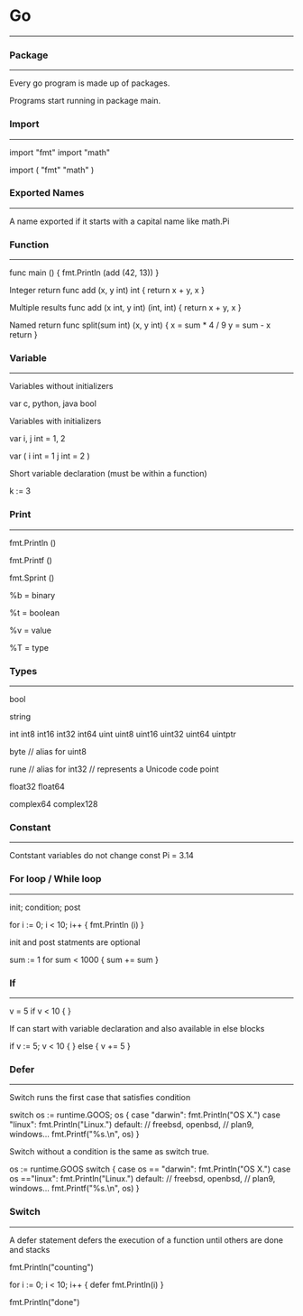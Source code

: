 # Go
***

### Package
---
Every go program is made up of packages.

Programs start running in package main.

### Import
---
import "fmt"
import "math"

import (
	"fmt"
	"math"
)

### Exported Names
---
A name exported if it starts with a capital name like math.Pi

### Function
---
func main () {
	fmt.Println (add (42, 13))
}

Integer return
func add (x, y int) int {
	return x + y, x
}

Multiple results
func add (x int, y int) (int, int) {
	return x + y, x
}


Named return
func split(sum int) (x, y int) {
	x = sum * 4 / 9
	y = sum - x
	return
}

### Variable
---
Variables without initializers

var c, python, java bool

Variables with initializers

var i, j int = 1, 2

var (
	i int = 1
	j int = 2
)

Short variable declaration (must be within a function)

k := 3

### Print
---
fmt.Println ()

fmt.Printf ()

fmt.Sprint ()

%b = binary

%t = boolean

%v = value

%T = type

### Types
---
bool

string

int  int8  int16  int32  int64
uint uint8 uint16 uint32 uint64 uintptr

byte // alias for uint8

rune // alias for int32
     // represents a Unicode code point

float32 float64

complex64 complex128

### Constant
---
Contstant variables do not change
const Pi = 3.14

### For loop / While loop
---
init; condition; post

for i := 0; i < 10; i++ {
	fmt.Println (i)
}

init and post statments are optional

sum := 1
for sum < 1000 {
	sum += sum
}

### If
---
v = 5
if v < 10 {
}

If can start with variable declaration and also available in else blocks

if v := 5; v < 10 {
}
else {
	v += 5
}


### Defer
---
Switch runs the first case that satisfies condition

switch os := runtime.GOOS; os {
case "darwin":
	fmt.Println("OS X.")
case "linux":
	fmt.Println("Linux.")
default:
	// freebsd, openbsd,
	// plan9, windows...
	fmt.Printf("%s.\n", os)
}

Switch without a condition is the same as switch true. 

os := runtime.GOOS
switch {
case os == "darwin":
	fmt.Println("OS X.")
case os =="linux":
	fmt.Println("Linux.")
default:
	// freebsd, openbsd,
	// plan9, windows...
	fmt.Printf("%s.\n", os)
}


### Switch
---
A defer statement defers the execution of a function until others are done and stacks

fmt.Println("counting")

for i := 0; i < 10; i++ {
	defer fmt.Println(i)
}

fmt.Println("done")

